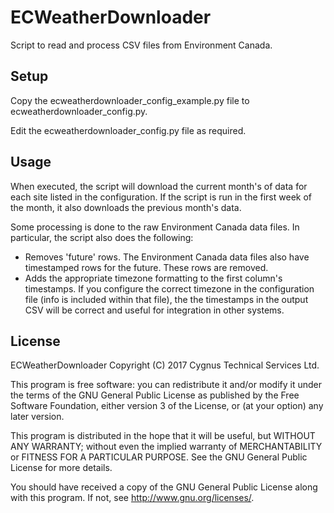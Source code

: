 # ECWeatherDownloader

Script to read and process CSV files from Environment Canada.

## Setup

Copy the ecweatherdownloader_config_example.py file to ecweatherdownloader_config.py.

Edit the ecweatherdownloader_config.py file as required.

## Usage

When executed, the script will download the current month's of data for each site listed in the configuration.  If the script is run in the first week of the month, it also downloads the previous month's data.

Some processing is done to the raw Environment Canada data files.  In particular, the script also does the following:

 - Removes 'future' rows.  The Environment Canada data files also have timestamped rows for the future.  These rows are removed.
 - Adds the appropriate timezone formatting to the first column's timestamps.  If you configure the correct timezone in the configuration file (info is included within that file), the the timestamps in the output CSV will be correct and useful for integration in other systems.
 
## License
ECWeatherDownloader
Copyright (C) 2017  Cygnus Technical Services Ltd.

This program is free software: you can redistribute it and/or modify
it under the terms of the GNU General Public License as published by
the Free Software Foundation, either version 3 of the License, or
(at your option) any later version.

This program is distributed in the hope that it will be useful,
but WITHOUT ANY WARRANTY; without even the implied warranty of
MERCHANTABILITY or FITNESS FOR A PARTICULAR PURPOSE.  See the
GNU General Public License for more details.

You should have received a copy of the GNU General Public License
along with this program. If not, see <http://www.gnu.org/licenses/>.
